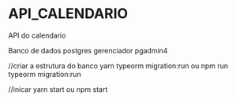 # API_CALENDARIO
API do calendario

Banco de dados postgres
gerenciador pgadmin4

//criar a estrutura do banco
yarn typeorm migration:run
ou
npm run typeorm migration:run

//inicar
yarn start
ou 
npm start

